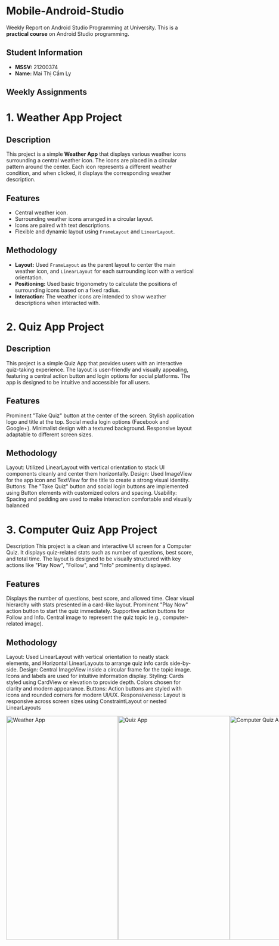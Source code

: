 # Mobile-Android-Studio
Weekly Report on Android Studio Programming at University. This is a **practical course** on Android Studio programming.  

## Student Information
- **MSSV:** 21200374
- **Name:** Mai Thị Cẩm Ly

## Weekly Assignments

# 1. Weather App Project

## Description
This project is a simple **Weather App** that displays various weather icons surrounding a central weather icon. The icons are placed in a circular pattern around the center. Each icon represents a different weather condition, and when clicked, it displays the corresponding weather description.

## Features
- Central weather icon.
- Surrounding weather icons arranged in a circular layout.
- Icons are paired with text descriptions.
- Flexible and dynamic layout using `FrameLayout` and `LinearLayout`.

## Methodology
- **Layout:** Used `FrameLayout` as the parent layout to center the main weather icon, and `LinearLayout` for each surrounding icon with a vertical orientation.
- **Positioning:** Used basic trigonometry to calculate the positions of surrounding icons based on a fixed radius.
- **Interaction:** The weather icons are intended to show weather descriptions when interacted with.

# 2. Quiz App Project
## Description
This project is a simple Quiz App that provides users with an interactive quiz-taking experience. The layout is user-friendly and visually appealing, featuring a central action button and login options for social platforms. The app is designed to be intuitive and accessible for all users.

## Features
Prominent "Take Quiz" button at the center of the screen.
Stylish application logo and title at the top.
Social media login options (Facebook and Google+).
Minimalist design with a textured background.
Responsive layout adaptable to different screen sizes.

## Methodology
Layout: Utilized LinearLayout with vertical orientation to stack UI components cleanly and center them horizontally.
Design: Used ImageView for the app icon and TextView for the title to create a strong visual identity.
Buttons: The "Take Quiz" button and social login buttons are implemented using Button elements with customized colors and spacing.
Usability: Spacing and padding are used to make interaction comfortable and visually balanced

# 3. Computer Quiz App Project
Description
This project is a clean and interactive UI screen for a Computer Quiz. It displays quiz-related stats such as number of questions, best score, and total time. The layout is designed to be visually structured with key actions like "Play Now", "Follow", and "Info" prominently displayed.

## Features
Displays the number of questions, best score, and allowed time.
Clear visual hierarchy with stats presented in a card-like layout.
Prominent "Play Now" action button to start the quiz immediately.
Supportive action buttons for Follow and Info.
Central image to represent the quiz topic (e.g., computer-related image).

## Methodology
Layout: Used LinearLayout with vertical orientation to neatly stack elements, and Horizontal LinearLayouts to arrange quiz info cards side-by-side.
Design: Central ImageView inside a circular frame for the topic image. Icons and labels are used for intuitive information display.
Styling: Cards styled using CardView or elevation to provide depth. Colors chosen for clarity and modern appearance.
Buttons: Action buttons are styled with icons and rounded corners for modern UI/UX.
Responsiveness: Layout is responsive across screen sizes using ConstraintLayout or nested LinearLayouts

<div style="display: flex; justify-content: space-around;">
  <img src="https://github.com/user-attachments/assets/edfb5ab0-2e32-48e6-8d02-7318c4c73eb4" alt="Weather App" width="300" height="600"/>
  <img src="https://github.com/user-attachments/assets/f219b5cf-9dd2-4ea6-b45f-db966b27482f" alt="Quiz App" width="300" height="600"/>
  <img src="https://github.com/user-attachments/assets/0b7a56b2-2466-4eda-9257-02e0d05e2a37" alt="Computer Quiz App" width="300" height="600"/>
</div>




